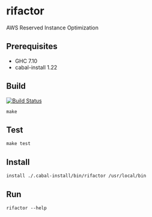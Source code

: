# rifactor

AWS Reserved Instance Optimization

## Prerequisites

- GHC 7.10
- cabal-install 1.22

## Build

[![Build Status](https://travis-ci.org/dysinger/rifactor.png)](https://travis-ci.org/dysinger/rifactor)

    make

## Test

    make test

## Install

    install ./.cabal-install/bin/rifactor /usr/local/bin

## Run

    rifactor --help
